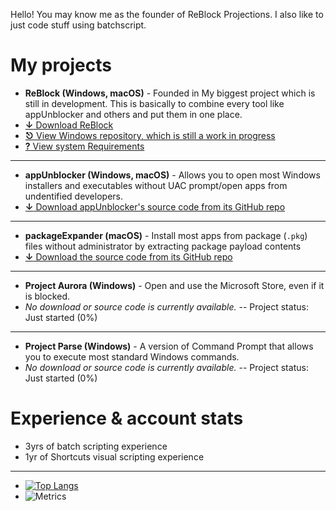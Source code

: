 Hello! You may know me as the founder of ReBlock Projections. I also like to just code stuff using batchscript.

# My projects

- **ReBlock (Windows, macOS)** - Founded in My biggest project which is still in development. This is basically to combine every tool like appUnblocker and others and put them in one place.
- [**↓** Download ReBlock](https://sites.google.com/view/reblock/install/versions)
- [**⎋** View Windows repository, which is still a work in progress](https://github.com/yourworstnightmare1/ReBlock-for-Windows)
- [**?** View system Requirements](https://sites.google.com/view/reblock/install/compatability)
---
- **appUnblocker (Windows, macOS)** - Allows you to open most Windows installers and executables without UAC prompt/open apps from undentified developers.
- [**↓** Download appUnblocker's source code from its GitHub repo](https://github.com/yourworstnightmare1/appunblocker)
---
- **packageExpander (macOS)** - Install most apps from package (`.pkg`) files without administrator by extracting package payload contents
- [**↓** Download the source code from its GitHub repo](https://github.com/yourworstnightmare1/packageexpander)
---
- **Project Aurora (Windows)** - Open and use the Microsoft Store, even if it is blocked.
- *No download or source code is currently available.* -- Project status: Just started (0%)
---
- **Project Parse (Windows)** - A version of Command Prompt that allows you to execute most standard Windows commands.
- *No download or source code is currently available.* -- Project status: Just started (0%)

# Experience & account stats

- 3yrs of batch scripting experience
- 1yr of Shortcuts visual scripting experience
---
- [![Top Langs](https://github-readme-stats.vercel.app/api/top-langs/?username=yourworstnightmare1)](https://github.com/yourworstnightmare1/)
- ![Metrics](https://metrics.lecoq.io/yourworstnightmare1?template=classic&base=header%2C%20activity%2C%20community%2C%20repositories%2C%20metadata&base.indepth=false&base.hireable=false&base.skip=false&config.timezone=America%2FChicago)

